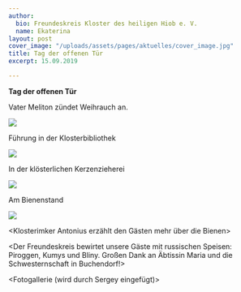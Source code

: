 ```yaml
---
author:
  bio: Freundeskreis Kloster des heiligen Hiob e. V.
  name: Ekaterina
layout: post
cover_image: "/uploads/assets/pages/aktuelles/cover_image.jpg"
title: Tag der offenen Tür
excerpt: 15.09.2019

---
```

**Tag der offenen Tür**

Vater Meliton zündet Weihrauch an.

![](https://res.cloudinary.com/hiobmon/image/upload/v1569157675/media/2019/f7be2fcf-6c1f-4765-b249-58e9004c2eee_vfz5oh.jpg)

Führung in der Klosterbibliothek

![](https://res.cloudinary.com/hiobmon/image/upload/v1569157692/media/2019/9926e96c-11ba-4fce-b6b1-defb1712782c_ubqzrw.jpg)

In der klösterlichen Kerzenzieherei

![](https://res.cloudinary.com/hiobmon/image/upload/v1569157733/media/2019/ff59d295-497d-4aa1-8c7c-b2cf92c3e994_diwfpn.jpg)

Am Bienenstand

![](https://res.cloudinary.com/hiobmon/image/upload/v1569157757/media/2019/2459ac08-394e-4a8f-b721-b661c004dd4f_wr6fav.jpg)

<Klosterimker Antonius erzählt den Gästen mehr über die Bienen>

<Der Freundeskreis bewirtet unsere Gäste mit russischen Speisen: Piroggen, Kumys und Bliny. Großen Dank an Äbtissin Maria und die Schwesternschaft in Buchendorf!>

<Fotogallerie (wird durch Sergey eingefügt)>